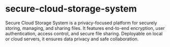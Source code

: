 # secure-cloud-storage-system
Secure Cloud Storage System is a privacy-focused platform for securely storing, managing, and sharing files. It features end-to-end encryption, user authentication, access control, and secure file sharing. Deployable on local or cloud servers, it ensures data privacy and safe collaboration.

